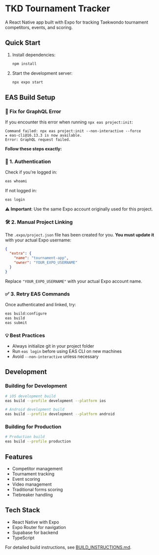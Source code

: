 
# TKD Tournament Tracker

A React Native app built with Expo for tracking Taekwondo tournament competitors, events, and scoring.

## Quick Start

1. Install dependencies:
   ```bash
   npm install
   ```

2. Start the development server:
   ```bash
   npx expo start
   ```

## EAS Build Setup

### 🔧 Fix for GraphQL Error

If you encounter this error when running `npx eas project:init`:

```
Command failed: npx eas project:init --non-interactive --force
★ eas-cli@16.13.3 is now available.
Error: GraphQL request failed.
```

**Follow these steps exactly:**

### 🔐 1. Authentication

Check if you're logged in:
```bash
eas whoami
```

If not logged in:
```bash
eas login
```

⚠️ **Important**: Use the same Expo account originally used for this project.

### 🛠 2. Manual Project Linking

The `.expo/project.json` file has been created for you. **You must update it** with your actual Expo username:

```json
{
  "extra": {
    "name": "tournament-app",
    "owner": "YOUR_EXPO_USERNAME"
  }
}
```

Replace `"YOUR_EXPO_USERNAME"` with your actual Expo account name.

### ✅ 3. Retry EAS Commands

Once authenticated and linked, try:
```bash
eas build:configure
eas build
eas submit
```

### 💡 Best Practices

- Always initialize git in your project folder
- Run `eas login` before using EAS CLI on new machines
- Avoid `--non-interactive` unless necessary

## Development

### Building for Development

```bash
# iOS development build
eas build --profile development --platform ios

# Android development build  
eas build --profile development --platform android
```

### Building for Production

```bash
# Production build
eas build --profile production
```

## Features

- Competitor management
- Tournament tracking
- Event scoring
- Video management
- Traditional forms scoring
- Tiebreaker handling

## Tech Stack

- React Native with Expo
- Expo Router for navigation
- Supabase for backend
- TypeScript

For detailed build instructions, see [BUILD_INSTRUCTIONS.md](./BUILD_INSTRUCTIONS.md).


